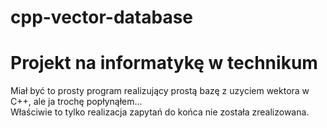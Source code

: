 # cpp-vector-database
<h1>Projekt na informatykę w technikum</h1>
<p>Miał być to prosty program realizujący prostą bazę z uzyciem wektora w C++, ale ja trochę popłynąłem...<br>
Właściwie to tylko realizacja zapytań do końca nie została zrealizowana.</p>
